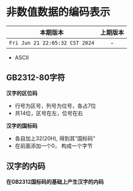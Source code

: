 # 非数值数据的编码表示


|本期版本|上期版本
|:---:|:---:
`Fri Jun 21 22:05:32 CST 2024` | -

* ASCII

## GB2312-80字符

**汉字的区位码**

* 行号为区号，列号为位号，各占7位
* 共14位，区号在左，位号在右

**汉字的国标码**

* 各自加上32(20H), 得到其"国标码"
* 在前面添加一个0， 构成一个字节

## 汉字的内码

**在GB2312国标码的基础上产生汉字的内码**

